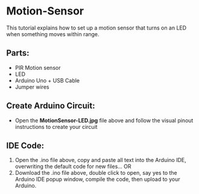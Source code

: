 # Motion-Sensor
This tutorial explains how to set up a motion sensor that turns on an LED when something moves within range.

## Parts:
- PIR Motion sensor
- LED
- Arduino Uno + USB Cable
- Jumper wires

## Create Arduino Circuit:
- Open the **MotionSensor-LED.jpg** file above and follow the visual pinout instructions to create your circuit

## IDE Code:
1. Open the .ino file above, copy and paste all text into the Arduino IDE, overwriting the default code for new files... OR
2. Download the .ino file above, double click to open, say yes to the Arduino IDE popup window, compile the code, then upload to your Arduino.
